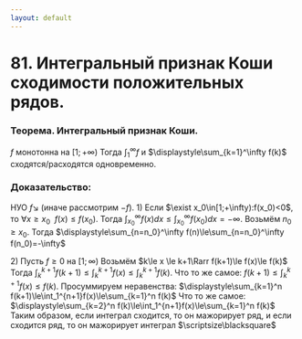 ```yaml
---
layout: default
---
```

# 81. Интегральный признак Коши сходимости положительных рядов.

### Теорема. Интегральный признак Коши.
$f$ монотонна на $[1;+\infty)$
Тогда $\displaystyle\int_1^\infty f$ и $\displaystyle\sum_{k=1}^\infty f(k)$ сходятся/расходятся одновременно.

### Доказательство:
НУО $f\searrow$ (иначе рассмотрим $-f$).
$1)~$Если $\exist x_0\in[1;+\infty):f(x_0)<0$, то $\forall x\ge x_0~~f(x)\le f(x_0)$.
Тогда $\displaystyle\int_{x_0}^\infty f(x)dx\le\int_{x_0}^\infty f(x_0)dx=-\infty$.
Возьмём $n_0\ge x_0$. Тогда $\displaystyle\sum_{n=n_0}^\infty f(n)\le\sum_{n=n_0}^\infty f(n_0)=-\infty$

$2)$ Пусть $f\ge0$ на $[1;\infty)$
Возьмём $k\le x \le k+1\Rarr f(k+1)\le f(x)\le f(k)$
Тогда $\displaystyle\int_k^{k+1}f(k+1)\le\int_k^{k+1}f(x)\le \int_k^{k+1}f(k)$.
Что то же самое: $\displaystyle f(k+1)\le\int_k^{k+1}f(x)\le f(k)$.
Просуммируем неравенства:
$\displaystyle\sum_{k=1}^n f(k+1)\le\int_1^{n+1}f(x)\le\sum_{k=1}^n f(k)$
Что то же самое: $\displaystyle\sum_{k=2}^n f(k)\le\int_1^{n+1}f(x)\le\sum_{k=1}^n f(k)$
Таким образом, если интеграл сходится, то он мажорирует ряд, и если сходится ряд, то он мажорирует интеграл  $\scriptsize\blacksquare$